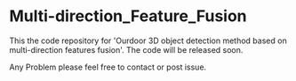 # Multi-direction_Feature_Fusion
This the code repository for 'Ourdoor 3D object detection method based on multi-direction features fusion'. The code will be released soon.

Any Problem please feel free to contact or post issue.
